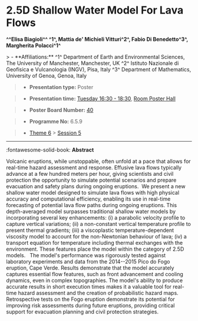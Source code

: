 # 2.5D Shallow Water Model For Lava Flows

**^^Elisa Biagioli^^ ^1^, Mattia de' Michieli Vitturi^2^, Fabio Di Benedetto^3^, Margherita Polacci^1^**

<!-- more -->> - **Affiliations:** ^1^ Department of Earth and Environmental Sciences, The University of Manchester, Manchester, UK ^2^ Istituto Nazionale di Geofisica e Vulcanologia (INGV), Pisa, Italy ^3^ Department of Mathematics, University of Genoa, Genoa, Italy

> - **Presentation type:** Poster

> - **Presentation time:** [Tuesday 16:30 - 18:30](../sessions_comparison.md#__tabbed_2_6), [Room Poster Hall](../maps_venue.md#__tabbed_1_1)

> - **Poster Board Number:** [40](../map_poster_boards.md#tuesday)

> - **Programme No:** 6.5.9

> - [Theme 6](../theme6.md) > [Session 5](../sessions/session-6-5.md)

--- 

:fontawesome-solid-book: **Abstract**

Volcanic eruptions, while unstoppable, often unfold at a pace that allows for real-time hazard assessment and response. Effusive lava flows typically advance at a few hundred meters per hour, giving scientists and civil protection the opportunity to simulate potential scenarios and prepare evacuation and safety plans during ongoing eruptions. 
We present a new shallow water model designed to simulate lava flows with high physical accuracy and computational efficiency, enabling its use in real-time forecasting of potential lava flow paths during ongoing eruptions. This depth-averaged model surpasses traditional shallow water models by incorporating several key enhancements: (i) a parabolic velocity profile to capture vertical variations; (ii) a non-constant vertical temperature profile to present thermal gradients; (iii) a viscoplastic temperature-dependent viscosity model to account for the non-Newtonian behaviour of lava; (iv) a transport equation for temperature including thermal exchanges with the environment. These features place the model within the category of 2.5D models.  
The model's performance was rigorously tested against laboratory experiments and data from the 2014--2015 Pico do Fogo eruption, Cape Verde. Results demonstrate that the model accurately captures essential flow features, such as front advancement and cooling dynamics, even in complex topographies. The model's ability to produce accurate results in short execution times makes it a valuable tool for real-time hazard assessment and the creation of probabilistic hazard maps. Retrospective tests on the Fogo eruption demonstrate its potential for improving risk assessments during future eruptions, providing critical support for evacuation planning and civil protection strategies.

